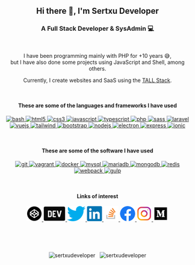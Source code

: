 <h2 align="center">Hi there 👋, I'm Sertxu Developer</h2>
<h3 align="center">A Full Stack Developer & SysAdmin 💻</h3>
<br>
<p align="center">I have been programming mainly with PHP for +10 years 😅,<br>but I have also done some projects using JavaScript and Shell, among others.</p>

<p align="center">Currently, I create websites and SaaS using the <a href="https://tallstack.dev/">TALL Stack</a>.</p>

<br>

<h4 align="center">These are some of the languages and frameworks I have used</h4>
<p align="center">
<a href="https://www.gnu.org/software/bash/" target="_blank"> <img src="https://www.vectorlogo.zone/logos/gnu_bash/gnu_bash-icon.svg" alt="bash" width="40" height="40"/> </a>
<a href="https://www.w3.org/html/" target="_blank"> <img src="https://devicons.github.io/devicon/devicon.git/icons/html5/html5-original-wordmark.svg" alt="html5" width="40" height="40"/> </a>
<a href="https://www.w3schools.com/css/" target="_blank"> <img src="https://devicons.github.io/devicon/devicon.git/icons/css3/css3-original-wordmark.svg" alt="css3" width="40" height="40"/> </a>
<a href="https://developer.mozilla.org/en-US/docs/Web/JavaScript" target="_blank"> <img src="https://devicons.github.io/devicon/devicon.git/icons/javascript/javascript-original.svg" alt="javascript" width="40" height="40"/> </a>
<a href="https://www.typescriptlang.org/" target="_blank"> <img src="https://devicons.github.io/devicon/devicon.git/icons/typescript/typescript-original.svg" alt="typescript" width="40" height="40"/> </a>
<a href="https://www.php.net" target="_blank"> <img src="https://devicons.github.io/devicon/devicon.git/icons/php/php-original.svg" alt="php" width="40" height="40"/> </a>
<a href="https://sass-lang.com" target="_blank"> <img src="https://devicons.github.io/devicon/devicon.git/icons/sass/sass-original.svg" alt="sass" width="40" height="40"/> </a> 
<a href="https://laravel.com/" target="_blank"> <img src="https://devicons.github.io/devicon/devicon.git/icons/laravel/laravel-plain-wordmark.svg" alt="laravel" width="40" height="40"/> </a>
<a href="https://vuejs.org/" target="_blank"> <img src="https://devicons.github.io/devicon/devicon.git/icons/vuejs/vuejs-original-wordmark.svg" alt="vuejs" width="40" height="40"/> </a>
<a href="https://tailwindcss.com/" target="_blank"> <img src="https://www.vectorlogo.zone/logos/tailwindcss/tailwindcss-icon.svg" alt="tailwind" width="40" height="40"/> </a>
<a href="https://getbootstrap.com" target="_blank"> <img src="https://devicons.github.io/devicon/devicon.git/icons/bootstrap/bootstrap-plain.svg" alt="bootstrap" width="40" height="40"/> </a>
<a href="https://nodejs.org" target="_blank"> <img src="https://devicons.github.io/devicon/devicon.git/icons/nodejs/nodejs-original-wordmark.svg" alt="nodejs" width="40" height="40"/> </a>
<a href="https://www.electronjs.org" target="_blank"> <img src="https://devicons.github.io/devicon/devicon.git/icons/electron/electron-original.svg" alt="electron" width="40" height="40"/> </a>
<a href="https://expressjs.com" target="_blank"> <img src="https://devicons.github.io/devicon/devicon.git/icons/express/express-original-wordmark.svg" alt="express" width="40" height="40"/> </a>
<a href="https://ionicframework.com" target="_blank"> <img src="https://upload.wikimedia.org/wikipedia/commons/d/d1/Ionic_Logo.svg" alt="ionic" width="40" height="40"/> </a>
</p>

<br>

<h4 align="center">These are some of the software I have used</h4>
<p align="center">
<a href="https://git-scm.com/" target="_blank"> <img src="https://www.vectorlogo.zone/logos/git-scm/git-scm-icon.svg" alt="git" width="40" height="40"/> </a>
<a href="https://www.vagrantup.com/" target="_blank"> <img src="https://www.vectorlogo.zone/logos/vagrantup/vagrantup-icon.svg" alt="vagrant" width="40" height="40"/> </a>
<a href="https://www.docker.com/" target="_blank"> <img src="https://devicons.github.io/devicon/devicon.git/icons/docker/docker-original-wordmark.svg" alt="docker" width="40" height="40"/> </a>
<a href="https://www.mysql.com/" target="_blank"> <img src="https://devicons.github.io/devicon/devicon.git/icons/mysql/mysql-original-wordmark.svg" alt="mysql" width="40" height="40"/> </a>
<a href="https://mariadb.org/" target="_blank"> <img src="https://www.vectorlogo.zone/logos/mariadb/mariadb-icon.svg" alt="mariadb" width="40" height="40"/> </a>
<a href="https://www.mongodb.com/" target="_blank"> <img src="https://devicons.github.io/devicon/devicon.git/icons/mongodb/mongodb-original-wordmark.svg" alt="mongodb" width="40" height="40"/> </a>
<a href="https://redis.io" target="_blank"> <img src="https://devicons.github.io/devicon/devicon.git/icons/redis/redis-original-wordmark.svg" alt="redis" width="40" height="40"/> </a>
<a href="https://webpack.js.org" target="_blank"> <img src="https://devicons.github.io/devicon/devicon.git/icons/webpack/webpack-original.svg" alt="webpack" width="40" height="40"/> </a>
<a href="https://gulpjs.com" target="_blank"> <img src="https://devicons.github.io/devicon/devicon.git/icons/gulp/gulp-plain.svg" alt="gulp" width="40" height="40"/> </a>
</p>

<br>

<h4 align="center">Links of interest</h4>
<p align="center">
<a href="https://codepen.io/sertxudeveloper" target="_blank"> <img src="logos/codepen.png" alt="codepen" height="40"> </a>
<a href="https://dev.to/sertxudeveloper" target="blank"> <img src="logos/dev.jpg" alt="dev.to" height="40"> </a>
<a href="https://twitter.com/sertxudeveloper" target="blank"> <img src="logos/twitter.png" alt="twitter" height="40"> </a>
<a href="https://linkedin.com/in/sertxudeveloper" target="blank"> <img src="logos/linkedin.png" alt="linkedin" height="40"> </a>
<a href="https://stackoverflow.com/users/8813963" target="blank"> <img src="logos/stackoverflow.png" alt="stackoverflow" height="40"> </a>
<a href="https://fb.com/sertxudeveloper" target="blank"> <img src="logos/facebook.png" alt="facebook" height="40"> </a>
<a href="https://instagram.com/sertxudeveloper" target="blank"> <img src="logos/instagram.png" alt="instagram" height="40"> </a>
<a href="https://medium.com/@sertxudeveloper" target="blank"> <img src="logos/medium.png" alt="medium" height="40"> </a>
</p>

<br>
<br>
<br>

<p align="center">
<img src="https://github-readme-stats.vercel.app/api/top-langs/?username=sertxudeveloper&layout=compact&hide=html&count_private=true&langs_count=8" alt="sertxudeveloper" />
&nbsp;
<img src="https://github-readme-stats.vercel.app/api?username=sertxudeveloper&show_icons=true&count_private=true" alt="sertxudeveloper" />
</p>
